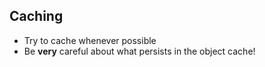 ##  Caching

* Try to cache whenever possible
* Be **very** careful about what persists in the object cache!